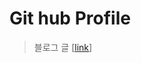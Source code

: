 # Git hub Profile

> 블로그 글 [[link](https://velog.io/@leemember/%EA%B9%83%ED%97%88%EB%B8%8C-%ED%94%84%EB%A1%9C%ED%95%84-%EA%BE%B8%EB%AF%B8%EA%B8%B0-README.md)]